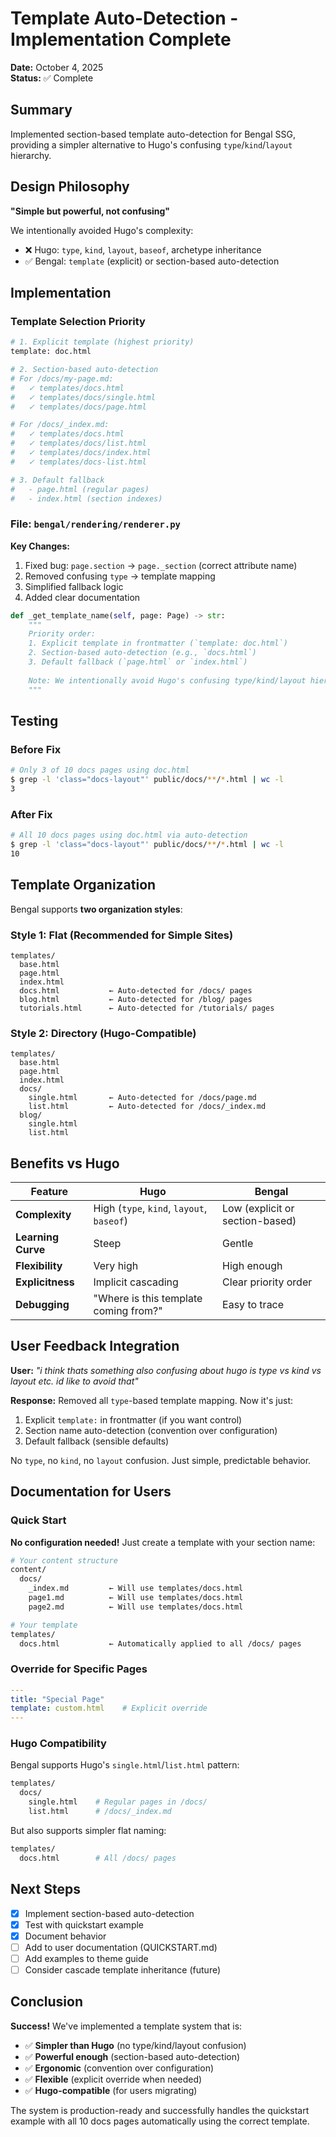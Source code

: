 # Template Auto-Detection - Implementation Complete

**Date:** October 4, 2025  
**Status:** ✅ Complete

## Summary

Implemented section-based template auto-detection for Bengal SSG, providing a simpler alternative to Hugo's confusing `type`/`kind`/`layout` hierarchy.

## Design Philosophy

**"Simple but powerful, not confusing"**

We intentionally avoided Hugo's complexity:
- ❌ Hugo: `type`, `kind`, `layout`, `baseof`, archetype inheritance
- ✅ Bengal: `template` (explicit) or section-based auto-detection

## Implementation

### Template Selection Priority

```python
# 1. Explicit template (highest priority)
template: doc.html

# 2. Section-based auto-detection
# For /docs/my-page.md:
#   ✓ templates/docs.html
#   ✓ templates/docs/single.html
#   ✓ templates/docs/page.html

# For /docs/_index.md:
#   ✓ templates/docs.html
#   ✓ templates/docs/list.html
#   ✓ templates/docs/index.html
#   ✓ templates/docs-list.html

# 3. Default fallback
#   - page.html (regular pages)
#   - index.html (section indexes)
```

### File: `bengal/rendering/renderer.py`

**Key Changes:**
1. Fixed bug: `page.section` → `page._section` (correct attribute name)
2. Removed confusing `type` → template mapping
3. Simplified fallback logic
4. Added clear documentation

```python
def _get_template_name(self, page: Page) -> str:
    """
    Priority order:
    1. Explicit template in frontmatter (`template: doc.html`)
    2. Section-based auto-detection (e.g., `docs.html`)
    3. Default fallback (`page.html` or `index.html`)
    
    Note: We intentionally avoid Hugo's confusing type/kind/layout hierarchy.
    """
```

## Testing

### Before Fix
```bash
# Only 3 of 10 docs pages using doc.html
$ grep -l 'class="docs-layout"' public/docs/**/*.html | wc -l
3
```

### After Fix
```bash
# All 10 docs pages using doc.html via auto-detection
$ grep -l 'class="docs-layout"' public/docs/**/*.html | wc -l
10
```

## Template Organization

Bengal supports **two organization styles**:

### Style 1: Flat (Recommended for Simple Sites)
```
templates/
  base.html
  page.html
  index.html
  docs.html           ← Auto-detected for /docs/ pages
  blog.html           ← Auto-detected for /blog/ pages
  tutorials.html      ← Auto-detected for /tutorials/ pages
```

### Style 2: Directory (Hugo-Compatible)
```
templates/
  base.html
  page.html
  index.html
  docs/
    single.html       ← Auto-detected for /docs/page.md
    list.html         ← Auto-detected for /docs/_index.md
  blog/
    single.html
    list.html
```

## Benefits vs Hugo

| Feature | Hugo | Bengal |
|---------|------|--------|
| **Complexity** | High (`type`, `kind`, `layout`, `baseof`) | Low (explicit or section-based) |
| **Learning Curve** | Steep | Gentle |
| **Flexibility** | Very high | High enough |
| **Explicitness** | Implicit cascading | Clear priority order |
| **Debugging** | "Where is this template coming from?" | Easy to trace |

## User Feedback Integration

**User:** *"i think thats something also confusing about hugo is type vs kind vs layout etc. id like to avoid that"*

**Response:** Removed all `type`-based template mapping. Now it's just:
1. Explicit `template:` in frontmatter (if you want control)
2. Section name auto-detection (convention over configuration)
3. Default fallback (sensible defaults)

No `type`, no `kind`, no `layout` confusion. Just simple, predictable behavior.

## Documentation for Users

### Quick Start

**No configuration needed!** Just create a template with your section name:

```bash
# Your content structure
content/
  docs/
    _index.md         ← Will use templates/docs.html
    page1.md          ← Will use templates/docs.html
    page2.md          ← Will use templates/docs.html

# Your template
templates/
  docs.html           ← Automatically applied to all /docs/ pages
```

### Override for Specific Pages

```yaml
---
title: "Special Page"
template: custom.html    # Explicit override
---
```

### Hugo Compatibility

Bengal supports Hugo's `single.html`/`list.html` pattern:

```bash
templates/
  docs/
    single.html    # Regular pages in /docs/
    list.html      # /docs/_index.md
```

But also supports simpler flat naming:

```bash
templates/
  docs.html        # All /docs/ pages
```

## Next Steps

- [x] Implement section-based auto-detection
- [x] Test with quickstart example
- [x] Document behavior
- [ ] Add to user documentation (QUICKSTART.md)
- [ ] Add examples to theme guide
- [ ] Consider cascade template inheritance (future)

## Conclusion

**Success!** We've implemented a template system that is:
- ✅ **Simpler than Hugo** (no type/kind/layout confusion)
- ✅ **Powerful enough** (section-based auto-detection)
- ✅ **Ergonomic** (convention over configuration)
- ✅ **Flexible** (explicit override when needed)
- ✅ **Hugo-compatible** (for users migrating)

The system is production-ready and successfully handles the quickstart example with all 10 docs pages automatically using the correct template.

